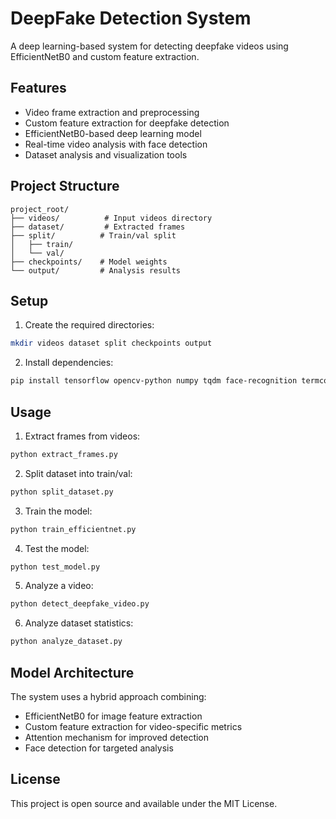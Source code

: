 # DeepFake Detection System

A deep learning-based system for detecting deepfake videos using EfficientNetB0 and custom feature extraction.

## Features

- Video frame extraction and preprocessing
- Custom feature extraction for deepfake detection
- EfficientNetB0-based deep learning model
- Real-time video analysis with face detection
- Dataset analysis and visualization tools

## Project Structure

```
project_root/
├── videos/          # Input videos directory
├── dataset/         # Extracted frames
├── split/          # Train/val split
│   ├── train/
│   └── val/
├── checkpoints/    # Model weights
└── output/         # Analysis results
```

## Setup

1. Create the required directories:
```bash
mkdir videos dataset split checkpoints output
```

2. Install dependencies:
```bash
pip install tensorflow opencv-python numpy tqdm face-recognition termcolor ascii-magic
```

## Usage

1. Extract frames from videos:
```bash
python extract_frames.py
```

2. Split dataset into train/val:
```bash
python split_dataset.py
```

3. Train the model:
```bash
python train_efficientnet.py
```

4. Test the model:
```bash
python test_model.py
```

5. Analyze a video:
```bash
python detect_deepfake_video.py
```

6. Analyze dataset statistics:
```bash
python analyze_dataset.py
```

## Model Architecture

The system uses a hybrid approach combining:
- EfficientNetB0 for image feature extraction
- Custom feature extraction for video-specific metrics
- Attention mechanism for improved detection
- Face detection for targeted analysis

## License

This project is open source and available under the MIT License. 